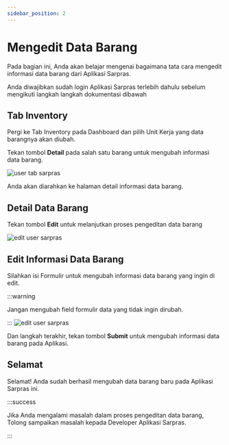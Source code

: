 ```yaml
---
sidebar_position: 2
---
```


# Mengedit Data Barang

Pada bagian ini, Anda akan belajar mengenai bagaimana tata cara mengedit informasi data barang dari Aplikasi Sarpras.

Anda diwajibkan sudah login Aplikasi Sarpras terlebih dahulu sebelum mengikuti langkah langkah dokumentasi dibawah

## Tab Inventory

Pergi ke Tab Inventory pada Dashboard dan pilih Unit Kerja yang data barangnya akan diubah.

Tekan tombol **Detail** pada salah satu barang untuk mengubah informasi data barang.

![user tab sarpras](/img/workspace.png)

Anda akan diarahkan ke halaman detail informasi data barang.

## Detail Data Barang

Tekan tombol **Edit** untuk melanjutkan proses pengeditan data barang

![edit user sarpras](/img/item-detail.png)

## Edit Informasi Data Barang

Silahkan isi Formulir untuk mengubah informasi data barang yang ingin di edit.

:::warning

Jangan mengubah field formulir data yang tidak ingin dirubah.

:::
![edit user sarpras](/img/item-edit.png)

Dan langkah terakhir, tekan tombol **Submit** untuk mengubah informasi data barang pada Aplikasi.

## Selamat

Selamat! Anda sudah berhasil mengubah data barang baru pada Aplikasi Sarpras ini.

:::success

Jika Anda mengalami masalah dalam proses pengeditan data barang, Tolong sampaikan masalah kepada Developer Aplikasi Sarpras.

:::